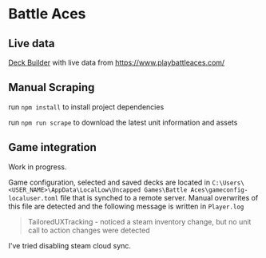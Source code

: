# Battle Aces

## Live data

[Deck Builder](https://zaokret.github.io/battle-aces/) with live data from https://www.playbattleaces.com/

## Manual Scraping

run `npm install` to install project dependencies

run `npm run scrape` to download the latest unit information and assets

## Game integration

Work in progress.

Game configuration, selected and saved decks are located in 
`C:\Users\<USER_NAME>\AppData\LocalLow\Uncapped Games\Battle Aces\gameconfig-localuser.toml` file that is synched to a remote server. Manual overwrites of this file are detected and the following message is written in `Player.log`
> TailoredUXTracking - noticed a steam inventory change, but no unit call to action changes were detected

I've tried disabling steam cloud sync. 


